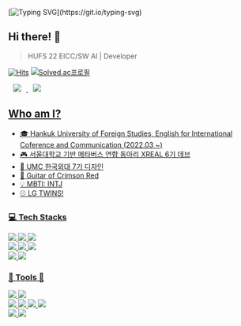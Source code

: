 [![Typing SVG](https://readme-typing-svg.demolab.com?font=Chakra+Petch&size=24&pause=1000&color=EF7D1D&width=435&lines=It+ain't+over+till+it's+over.)](https://git.io/typing-svg)

## Hi there! 🍊 
> HUFS 22 EICC/SW AI | Developer

[![Hits](https://hits.seeyoufarm.com/api/count/incr/badge.svg?url=https%3A%2F%2Fgithub.com%2F1000hyehyang&count_bg=%23FF9F9F&title_bg=%23555555&icon=&icon_color=%23FFBDBD&title=hits&edge_flat=true)](https://hits.seeyoufarm.com)
[![Solved.ac프로필](http://mazassumnida.wtf/api/mini/generate_badge?boj=1000hyehyang)](https://solved.ac/1000hyehyang)

<a href="https://www.instagram.com/yeoch._.9l9/">
<img src="http://img.shields.io/badge/Instagram-222222?style=flat&logo=Instagram&link=https://www.instagram.com/yeoch._.9l9/"
        style="height : auto; margin-left : 10px; margin-right : 10px;"/>
<a href="https://thousandhyehyang.tistory.com" target="_blank"><img src="http://img.shields.io/badge/Tistory Blog-222222?style=flat&logo=Tistory&link=https://thousandhyehyang.tistory.com/"
  style="height : auto; margin-left : 10px; margin-right : 10px;"/>
  
  
  
## Who am I?
- 🎓 Hankuk University of Foreign Studies, English for International Coference and Communication (2022.03 ~)
- 🎮 서울대학교 기반 메타버스 연합 동아리 XREAL 6기 데브
- 🎨 UMC 한국외대 7기 디자인
- 🎸 Guitar of Crimson Red 
- 💡 MBTI: INTJ
- ⚾ LG TWINS!


### 💻 Tech Stacks
<img src="https://img.shields.io/badge/C%23-65A854?style=flat-square&logo=CSharp&logoColor=white"/> <img src="https://img.shields.io/badge/Python-3776AB?style=flat-square&logo=Python&logoColor=white"/> <img src="https://img.shields.io/badge/Java-ED9149?style=flat-square&logo=OpenJDK&logoColor=white"/>  
<img src="https://img.shields.io/badge/HTML5-E34F26?style=flat-square&logo=HTML5&logoColor=white"/> <img src="https://img.shields.io/badge/CSS3-1572B6?style=flat-square&logo=CSS3&logoColor=white"/> <img src="https://img.shields.io/badge/JavaScript-F7DF1E?style=flat-square&logo=JavaScript&logoColor=white"/>  
<img src="https://img.shields.io/badge/R-4169E1?style=flat-square&logo=R&logoColor=white"/>   <img src="https://img.shields.io/badge/MySQL-4479A1?style=flat-square&logo=MySQL&logoColor=white"/> 

### 🔨 Tools 🔨

<img src="https://img.shields.io/badge/Unity-FFFFFF?style=flat-square&logo=Unity&logoColor=black"/> <img src="https://img.shields.io/badge/Android Studio-A0BB7F?style=flat-square&logo=Android Studio&logoColor=white"/>   
<img src="https://img.shields.io/badge/Git-CA5E59?style=flat-square&logo=Git&logoColor=white"/> <img src="https://img.shields.io/badge/GitHub-181717?style=flat-square&logo=GitHub&logoColor=white"/> <img src="https://img.shields.io/badge/Visual Studio-7A6397?style=flat-square&logo=Visual Studio&logoColor=white"/> <img src="https://img.shields.io/badge/Visual Studio Code-448CCB?style=flat-square&logo=Visual Studio Code&logoColor=white"/>    
<img src="https://img.shields.io/badge/Figma-F24E1E?style=flat-square&logo=Figma&logoColor=white"/> <img src="https://img.shields.io/badge/Blender-E87D0D?style=flat-square&logo=Blender&logoColor=white"/> 

